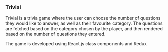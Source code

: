 ### Trivial
Trivial is a trivia game where the user can choose the number of questions they would like to answer, as well as their favourite category.
The questions are fetched based on the category chosen by the player, and then rendered based on the number of questions they entered.

The game is developed using React.js class components and Redux
